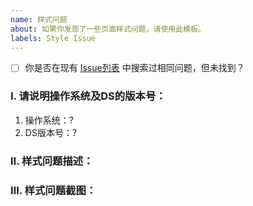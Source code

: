 ```yaml
---
name: 样式问题
about: 如果你发现了一些页面样式问题，请使用此模板。
labels: Style Issue
---
```


<!-- 如果搜索过但未找到，请将 `[ ]` 替换为 `[x]` -->
- [ ] 你是否在现有 [Issue列表](/docmirror/dev-sidecar/issues) 中搜索过相同问题，但未找到？

### Ⅰ. 请说明操作系统及DS的版本号：
1. 操作系统：?
2. DS版本号：? <!-- 如：`1.8.6-node17` -->


### Ⅱ. 样式问题描述：


### Ⅲ. 样式问题截图：

